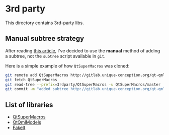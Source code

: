 # 3rd party

This directory contains 3rd-party libs.

## Manual subtree strategy

After reading [this article](https://medium.com/@porteneuve/mastering-git-subtrees-943d29a798ec), I've decided to use the **manual** method of adding a subtree, not the `subtree` script available in `git`.

Here is a simple example of how `QtSuperMacros` was cloned:

```sh
git remote add QtSuperMacros http://gitlab.unique-conception.org/qt-qml-tricks/qt-supermacros.git
git fetch QtSuperMacros
git read-tree --prefix=3rdparty/QtSuperMacros -u QtSuperMacros/master
git commit -m "added subtree http://gitlab.unique-conception.org/qt-qml-tricks/qt-supermacros in 3rdparty/QtSuperMacros"
```

## List of libraries

* [QtSuperMacros](https://gitlab.unique-conception.org/qt-qml-tricks/qt-supermacros.git)
* [QtQmlModels](https://gitlab.unique-conception.org/qt-qml-tricks/qt-qml-models.git)
* [FakeIt](https://github.com/eranpeer/FakeIt.git)
